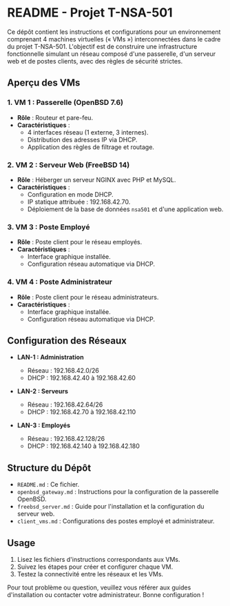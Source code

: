 # README - Projet T-NSA-501

Ce dépôt contient les instructions et configurations pour un environnement comprenant 4 machines virtuelles (« VMs ») interconnectées dans le cadre du projet T-NSA-501. L'objectif est de construire une infrastructure fonctionnelle simulant un réseau composé d'une passerelle, d'un serveur web et de postes clients, avec des règles de sécurité strictes.

## Aperçu des VMs

### 1. VM 1 : Passerelle (OpenBSD 7.6)
- **Rôle** : Routeur et pare-feu.
- **Caractéristiques** :
  - 4 interfaces réseau (1 externe, 3 internes).
  - Distribution des adresses IP via DHCP.
  - Application des règles de filtrage et routage.

### 2. VM 2 : Serveur Web (FreeBSD 14)
- **Rôle** : Héberger un serveur NGINX avec PHP et MySQL.
- **Caractéristiques** :
  - Configuration en mode DHCP.
  - IP statique attribuée : 192.168.42.70.
  - Déploiement de la base de données `nsa501` et d'une application web.

### 3. VM 3 : Poste Employé
- **Rôle** : Poste client pour le réseau employés.
- **Caractéristiques** :
  - Interface graphique installée.
  - Configuration réseau automatique via DHCP.

### 4. VM 4 : Poste Administrateur
- **Rôle** : Poste client pour le réseau administrateurs.
- **Caractéristiques** :
  - Interface graphique installée.
  - Configuration réseau automatique via DHCP.

## Configuration des Réseaux

- **LAN-1 : Administration**
  - Réseau : 192.168.42.0/26
  - DHCP : 192.168.42.40 à 192.168.42.60

- **LAN-2 : Serveurs**
  - Réseau : 192.168.42.64/26
  - DHCP : 192.168.42.70 à 192.168.42.110

- **LAN-3 : Employés**
  - Réseau : 192.168.42.128/26
  - DHCP : 192.168.42.140 à 192.168.42.180

## Structure du Dépôt

- `README.md` : Ce fichier.
- `openbsd_gateway.md` : Instructions pour la configuration de la passerelle OpenBSD.
- `freebsd_server.md` : Guide pour l'installation et la configuration du serveur web.
- `client_vms.md` : Configurations des postes employé et administrateur.

## Usage

1. Lisez les fichiers d'instructions correspondants aux VMs.
2. Suivez les étapes pour créer et configurer chaque VM.
3. Testez la connectivité entre les réseaux et les VMs.

Pour tout problème ou question, veuillez vous référer aux guides d'installation ou contacter votre administrateur. Bonne configuration !

